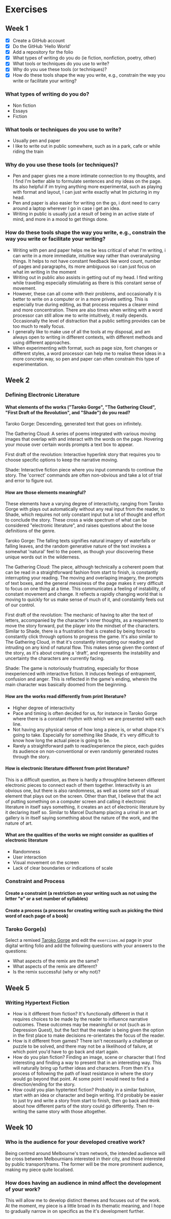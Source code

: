 # Exercises

## Week 1

- [x] Create a GitHub account
- [x] Do the GitHub 'Hello World'
- [x] Add a repository for the folio
- [x] What types of writing do you do (ie fiction, nonfiction, poetry, other)
- [x] What tools or techniques do you use to write?
- [x] Why do you use these tools (or techniques)?
- [x] How do these tools shape the way you write, e.g., constrain the way you write or facilitate your writing?

### What types of writing do you do?

- Non fiction 
- Essays
- Fiction

### What tools or techniques do you use to write?

- Usually pen and paper
- I like to write out in public somewhere, such as in a park, cafe or while riding the train

### Why do you use these tools (or techniques)?

- Pen and paper gives me a more intimate connection to my thoughts, and I find I'm better able to formulate sentences and my ideas on the page. Its also helpful if im trying anything more experimental, such as playing with format and layout, I can just write exactly what Im picturing in my head.
- Pen and paper is also easier for writing on the go, i dont need to carry around a laptop wherever I go in case i get an idea.
- Writing in public is usually just a result of being in an active state of mind, and more in a mood to get things done.

### How do these tools shape the way you write, e.g., constrain the way you write or facilitate your writing?

- Writing with pen and paper helps me be less critical of what I'm writing, i can write in a more immediate, intuitive way rather than overanalysing things. It helps to not have constant feedback like word count, number of pages and paragraphs, its more ambiguous so i can just focus on what im writing in the moment
- Writing out in public also assists in getting out of my head. I find writing while travelling especially stimulating as there is this constant sense of movement. 
- However, these can all come with their problems, and occasionally it is better to write on a computer or in a more private setting. This is especially true during editing, as that process requires a clearer mind and more concentration. There are also times when writing with a word processor can still allow me to write intuitively, it really depends. Occasionally the level of distraction that a public setting provides can be too much to really focus.
- I generally like to make use of all the tools at my disposal, and am always open to writing in different contexts, with different methods and using different approaches. 
- When experimenting with format, such as page size, font changes or different styles, a word processor can help me to realise these ideas in a more concrete way, so pen and paper can often constrain this type of experimentation.


## Week 2

### Defining Electronic Literature

#### What elements of the works ("Taroko Gorge", "The Gathering Cloud", "First Draft of the Revolution", and "Shade") do you read?

Taroko Gorge: Descending, generated text that goes on infinitely. 

The Gathering Cloud: A series of poems integrated with various moving images that overlap with and interact with the words on the page. Hovering your mouse over certain words prompts a text box to appear. 

First draft of the revolution: Interactive hyperlink story that requires you to choose specific options to keep the narrative moving. 

Shade: Interactive fiction piece where you input commands to continue the story. The 'correct' commands are often non-obvious and take a lot of trial and error to figure out. 

#### How are those elements meaningful?

These elements have a varying degree of interactivity, ranging from Taroko Gorge with plays out automatically without any real input from the reader, to Shade, which requires not only constant input but a lot of thought and effort to conclude the story. These cross a wide spectrum of what can be considered "electronic literature", and raises questions about the loose definitions of the genre. 

Taroko Gorge: The falling texts signifies natural imagery of waterfalls or falling leaves, and the random generative nature of the text invokes a somewhat 'natural' feel to the poem, as though your discovering these unique words out in the wilderness. 

The Gathering Cloud: The piece, although technically a coherent poem that can be read in a straightforward fashion from start to finish, is constantly interrupting your reading. The moving and overlaping imagery, the prompts of text boxes, and the general messiness of the page makes it very difficult to focus on one thing at a time. This communicates a feeling of instability, of constant movement and change. It reflects a rapidly changing world that is moving to quickly for us make sense of much of it, and constaintly feels out of our control.

First draft of the revolution: The mechanic of having to alter the text of letters, accompanied by the character's inner thoughts, as a requirement to move the story forward, put the player into the mindset of the characters. Similar to Shade, there is a frustration that is created by being forced to constantly click through options to progress the game. It's also similar to The Gathering Cloud, in that it's constantly interupting our reading and intruding on any kind of natural flow. This makes sense given the context of the story, as it's about creating a 'draft', and represents the instability and uncertainty the characters are currently facing.  

Shade: The game is notoriously frustrating, especially for those inexperienced with interactive fiction. It induces feelings of entrapment, confusion and anger. This is reflected in the game's ending, wherein the main character was basically doomed from the beginning. 

#### How are the works read differently from print literature?

- Higher degree of interactivity
- Pace and timing is often decided for us, for instance in Taroko Gorge where there is a constant rhythm with which we are presented with each line. 
- Not having any physical sense of how long a piece is, or what shape it's going to take. Especially for something like Shade, it's very difficult to know how long the actual piece is going to be. 
- Rarely a straightforward path to read/experience the piece, each guides its audience on non-conventional or even randomly generated routes through the story. 

#### How is electronic literature different from print literature?

This is a difficult question, as there is hardly a throughline between different electronic pieces to connect each of them together. Interactivity is an obvious one, but there is also randomness, as well as some sort of visual element that plays out on the screen. Other than that, I believe that the act of putting something on a computer screen and calling it electronic literature in itself says something, it creates an act of electronic literature by it declaring itself so. Similar to Marcel Duchamp placing a urinal in an art gallery is in itself saying something about the nature of the work, and the nature of art. 

#### What are the qualities of the works we might consider as qualities of electronic literature

- Randomness
- User interaction
- Visual movement on the screen
- Lack of clear boundaries or indications of scale 

### Constraint and Process

#### Create a constraint (a restriction on your writing such as not using the letter "e" or a set number of syllables)


#### Create a process (a process for creating writing such as picking the third word of each page of a book)

### Taroko Gorge(s)

Select a remixed [Taroko Gorge](https://nickm.com/taroko_gorge/) and edit the `exercises.md` page in your digital writing folio and add the following questions with your answers to the questions:

- What aspects of the remix are the same?
- What aspects of the remix are different?
- Is the remix successful (why or why not)?


## Week 5

### Writing Hypertext Fiction
- How is it different from fiction?
It's functionally different in that it requires choices to be made by the reader to influence narrative outcomes. These outcomes may be meaningful or not (such as in Depression Quest), but the fact that the reader is being given the option in the first place to make decisions re-orientates the focus of the reader. 
- How is it different from games?
There isn't necessarily a challenge or puzzle to be solved, and there may not be a likelihood of failure, at which point you'd have to go back and start again. 
- How do you plan fiction?
Finding an image, scene or character that I find interesting and finding a way to present that in an interesting way. This will naturally bring up further ideas and characters. From then it's a process of following the path of least resistance in where the story would go beyond that point. At some point I would need to find a direction/ending for the story. 
- How could you plan hyptertext fiction?
Probably in a similar fashion, start with an idea or character and begin writing. It'd probably be easier to just try and write a story from start to finish, then go back and think about how different parts of the story could go differently. Then re-writing the same story with those altogether. 


## Week 10

### Who is the audience for your developed creative work?

Being centred around Melbourne's tram network, the intended audience will be cross between Melbournians interested in their city, and those interested by public transport/trams. The former will be the more prominent audience, making my piece quite localised. 

### How does having an audience in mind affect the development of your work?

This will allow me to develop distinct themes and focuses out of the work. At the moment, my piece is a little broad in its thematic meaning, and I hope to gradually narrow in on specifics as the it's development further. 
